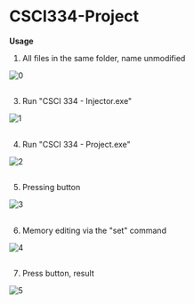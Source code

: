 # CSCI334-Project

**Usage**

1. All files in the same folder, name unmodified

![0](https://github.com/Medicine-Seller/CSCI334-Project/assets/99617740/50b5542c-5eab-4d92-bf07-0f7e8324ff67)
##
3. Run "CSCI 334 - Injector.exe"

![1](https://github.com/Medicine-Seller/CSCI334-Project/assets/99617740/e45ec184-d1e9-4857-b6d2-ef1f9b127c0f)
##
4. Run "CSCI 334 - Project.exe"

![2](https://github.com/Medicine-Seller/CSCI334-Project/assets/99617740/a24c3f35-bf69-44cb-b3f4-dc5120a03136)
##
5. Pressing button

![3](https://github.com/Medicine-Seller/CSCI334-Project/assets/99617740/4e8c91c8-c6e7-40b8-bc75-853fc0d2a8a7)
##
6. Memory editing via the "set" command
   
![4](https://github.com/Medicine-Seller/CSCI334-Project/assets/99617740/a277427c-b820-4006-9f24-813328420f5e)
##
7. Press button, result

![5](https://github.com/Medicine-Seller/CSCI334-Project/assets/99617740/be5e4e64-3618-47c6-82f6-658b278fad95)


